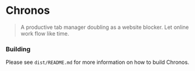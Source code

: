 # Chronos
> A productive tab manager doubling as a website blocker. Let online work flow like time.

### Building
Please see `dist/README.md` for more information on how to build Chronos.